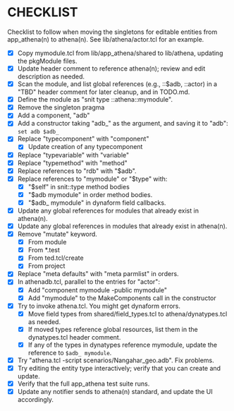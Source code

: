 # CHECKLIST

Checklist to follow when moving the singletons for editable entities
from app_athena(n) to athena(n).  See lib/athena/actor.tcl for an example.

- [x] Copy mymodule.tcl from lib/app_athena/shared to lib/athena, updating
      the pkgModule files.
- [x] Update header comment to reference athena(n); review and edit
      description as needed.
- [x] Scan the module, and list global references (e.g., ::$adb, ::actor) 
      in a "TBD" header comment for later cleanup, and in TODO.md.
- [x] Define the module as "snit type ::athena::mymodule".
- [x] Remove the singleton pragma
- [x] Add a component, "adb"
- [x] Add a constructor taking "adb_" as the argument, and saving it to
      "adb": `set adb $adb_`
- [x] Replace "typecomponent" with "component"
  - [x] Update creation of any typecomponent
- [x] Replace "typevariable" with "variable"
- [x] Replace "typemethod" with "method"
- [x] Replace references to "rdb" with "$adb".
- [x] Replace references to "mymodule" or "$type" with:
  - [x] "$self" in snit::type method bodies
  - [x] "$adb mymodule" in order method bodies.
  - [x] "$adb_ mymodule" in dynaform field callbacks.
- [x] Update any global references for modules that already exist in athena(n).
- [x] Update any global references in modules that already exist in athena(n).
- [x] Remove "mutate" keyword.
  - [x] From module
  - [x] From *.test
  - [x] From ted.tcl/create
  - [x] From project
- [x] Replace "meta defaults" with "meta parmlist" in orders.
- [x] In athenadb.tcl, parallel to the entries for "actor":
  - [x] Add "component mymodule -public mymodule"
  - [x] Add "mymodule" to the MakeComponents call in the constructor
- [x] Try to invoke athena.tcl.  You might get dynaform errors.
  - [x] Move field types from shared/field_types.tcl to athena/dynatypes.tcl
        as needed.
  - [x] If moved types reference global resources, list them in the 
        dynatypes.tcl header comment.
  - [x] If any of the types in dynatypes reference mymodule, update the
        reference to `$adb_ mymodule`.
- [x] Try "athena.tcl -script scenarios/Nangahar_geo.adb".  Fix problems.
- [x] Try editing the entity type interactively; verify that you can
      create and update.
- [x] Verify that the full app_athena test suite runs.
- [x] Update any notifier sends to athena(n) standard, and update the 
     UI accordingly.